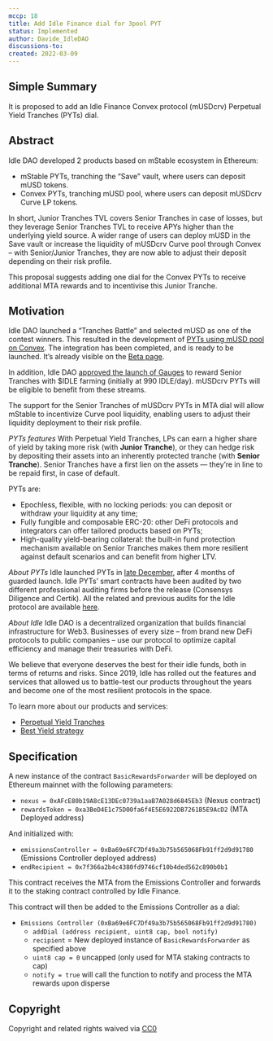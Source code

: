 ```yaml
---
mccp: 18
title: Add Idle Finance dial for 3pool PYT
status: Implemented
author: Davide_IdleDAO
discussions-to:
created: 2022-03-09
---
```


## Simple Summary

It is proposed to add an Idle Finance Convex protocol (mUSDcrv) Perpetual Yield Tranches (PYTs) dial.

## Abstract

Idle DAO developed 2 products based on mStable ecosystem in Ethereum:

- mStable PYTs, tranching the “Save” vault, where users can deposit mUSD tokens.
- Convex PYTs, tranching mUSD pool, where users can deposit mUSDcrv Curve LP tokens.

In short, Junior Tranches TVL covers Senior Tranches in case of losses, but they leverage Senior Tranches TVL to receive APYs higher than the underlying yield source.
A wider range of users can deploy mUSD in the Save vault or increase the liquidity of mUSDcrv Curve pool through Convex – with Senior/Junior Tranches, they are now able to adjust their deposit depending on their risk profile.

This proposal suggests adding one dial for the Convex PYTs to receive additional MTA rewards and to incentivise this Junior Tranche.

## Motivation

Idle DAO launched a “Tranches Battle” and selected mUSD as one of the contest winners. This resulted in the development of [PYTs using mUSD pool on Convex](https://gov.idle.finance/t/tranches-battle-choose-which-asset-integrate-next/896/23?u=davide). The integration has been completed, and is ready to be launched. It’s already visible on the [Beta page](https://beta.idle.finance/#/dashboard/tranches).

In addition, Idle DAO [approved the launch of Gauges](https://gov.idle.finance/t/introducing-idle-gauges-model-for-tranches/913) to reward Senior Tranches with $IDLE farming (initially at 990 IDLE/day). mUSDcrv PYTs will be eligible to benefit from these streams.

The support for the Senior Tranches of mUSDcrv PYTs in MTA dial will allow mStable to incentivize Curve pool liquidity, enabling users to adjust their liquidity deployment to their risk profile.

_PYTs features_
With Perpetual Yield Tranches, LPs can earn a higher share of yield by taking more risk (with **Junior Tranche**), or they can hedge risk by depositing their assets into an inherently protected tranche (with **Senior Tranche**). Senior Tranches have a first lien on the assets — they’re in line to be repaid first, in case of default.

PYTs are:

- Epochless, flexible, with no locking periods: you can deposit or withdraw your liquidity at any time;
- Fully fungible and composable ERC-20: other DeFi protocols and integrators can offer tailored products based on PYTs;
- High-quality yield-bearing collateral: the built-in fund protection mechanism available on Senior Tranches makes them more resilient against default scenarios and can benefit from higher LTV.

_About PYTs_
Idle launched PYTs in [late December](https://medium.com/idle-finance/make-yield-your-own-perpetual-yield-tranches-are-live-2aef53c153d6), after 4 months of guarded launch. Idle PYTs’ smart contracts have been audited by two different professional auditing firms before the release (Consensys Diligence and Certik). All the related and previous audits for the Idle protocol are available [here](https://docs.idle.finance/developers/security/audits).

_About Idle_
Idle DAO is a decentralized organization that builds financial infrastructure for Web3. Businesses of every size – from brand new DeFi protocols to public companies – use our protocol to optimize capital efficiency and manage their treasuries with DeFi.

We believe that everyone deserves the best for their idle funds, both in terms of returns and risks. Since 2019, Idle has rolled out the features and services that allowed us to battle-test our products
throughout the years and become one of the most resilient protocols in the space.

To learn more about our products and services:

- [Perpetual Yield Tranches](https://docs.idle.finance/products/perpetual-yield-tranches)
- [Best Yield strategy](https://docs.idle.finance/products/max-yield)

## Specification

A new instance of the contract `BasicRewardsForwarder` will be deployed on Ethereum mainnet with the following parameters:

- `nexus = 0xAFcE80b19A8cE13DEc0739a1aaB7A028d6845Eb3` (Nexus contract)
- `rewardsToken = 0xa3BeD4E1c75D00fa6f4E5E6922DB7261B5E9AcD2` (MTA Deployed address)

And initialized with:

- `emissionsController = 0xBa69e6FC7Df49a3b75b565068Fb91ff2d9d91780` (Emissions Controller deployed address)
- `endRecipient = 0x7f366a2b4c4380fd9746cf10b4ded562c890b0b1`

This contract receives the MTA from the Emissions Controller and forwards it to the staking contract controlled by Idle Finance.

This contract will then be added to the Emissions Controller as a dial:

- `Emissions Controller (0xBa69e6FC7Df49a3b75b565068Fb91ff2d9d91780)`
  - `addDial (address recipient, uint8 cap, bool notify)`
  - `recipient` = New deployed instance of `BasicRewardsForwarder` as specified above
  - `uint8 cap = 0` uncapped (only used for MTA staking contracts to cap)
  - `notify = true` will call the function to notify and process the MTA rewards upon disperse

## Copyright

Copyright and related rights waived via [CC0](https://creativecommons.org/publicdomain/zero/1.0/)
